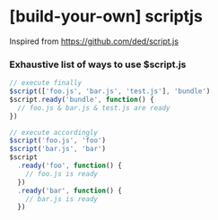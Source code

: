 # [build-your-own] scriptjs
Inspired from https://github.com/ded/script.js

### Exhaustive list of ways to use $script.js

```javascript
// execute finally
$script(['foo.js', 'bar.js', 'test.js'], 'bundle')
$script.ready('bundle', function() {
  // foo.js & bar.js & test.js are ready
})

// execute accordingly
$script('foo.js', 'foo')
$script('bar.js', 'bar')
$script
  .ready('foo', function() {
    // foo.js is ready
  })
  .ready('bar', function() {
    // bar.js is ready
  })
```
